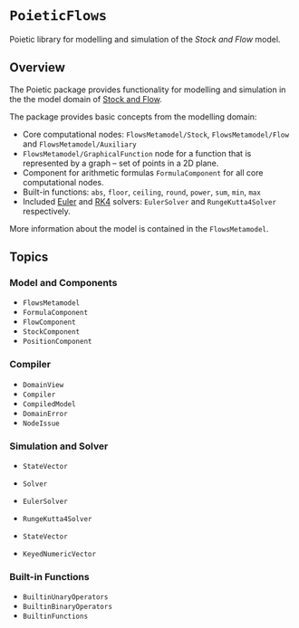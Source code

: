 # ``PoieticFlows``

Poietic library for modelling and simulation of the _Stock and Flow_ model.

## Overview

The Poietic package provides functionality for modelling and simulation
in the the model domain of [Stock and Flow](https://en.wikipedia.org/wiki/Stock_and_flow).

The package provides basic concepts from the modelling domain:

- Core computational nodes: ``FlowsMetamodel/Stock``,
``FlowsMetamodel/Flow`` and ``FlowsMetamodel/Auxiliary``
- ``FlowsMetamodel/GraphicalFunction`` node for a function that is represented
 by a graph – set of points in a 2D plane.
- Component for arithmetic formulas ``FormulaComponent`` for all core 
  computational nodes.
- Built-in functions: `abs`, `floor`, `ceiling`, `round`, `power`, `sum`, `min`,
  `max`
- Included [Euler](https://en.wikipedia.org/wiki/Euler_method)
  and [RK4](https://en.wikipedia.org/wiki/Runge–Kutta_methods) solvers: 
  ``EulerSolver`` and ``RungeKutta4Solver`` respectively.

More information about the model is contained in the ``FlowsMetamodel``.


## Topics

### Model and Components

- ``FlowsMetamodel``
- ``FormulaComponent``
- ``FlowComponent``
- ``StockComponent``
- ``PositionComponent``

### Compiler

- ``DomainView``
- ``Compiler``
- ``CompiledModel``
- ``DomainError``
- ``NodeIssue``

### Simulation and Solver

- ``StateVector``
- ``Solver``
- ``EulerSolver``
- ``RungeKutta4Solver``

- ``StateVector``
- ``KeyedNumericVector``

### Built-in Functions

- ``BuiltinUnaryOperators``
- ``BuiltinBinaryOperators``
- ``BuiltinFunctions``

